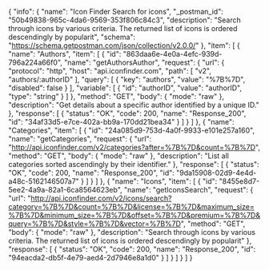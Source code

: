 {
  "info": {
    "name": "Icon Finder Search for icons",
    "_postman_id": "50b49838-965c-4da6-9569-353f806c84c3",
    "description": "Search through icons by various criteria. The returned list of icons is ordered descendingly by popularit",
    "schema": "https://schema.getpostman.com/json/collection/v2.0.0/"
  },
  "item": [
    {
      "name": "Authors",
      "item": [
        {
          "id": "863daa6e-4e0a-4efc-939d-796a224a66f0",
          "name": "getAuthorsAuthor",
          "request": {
            "url": {
              "protocol": "http",
              "host": "api.iconfinder.com",
              "path": [
                "v2",
                "authors/:authorID"
              ],
              "query": [
                {
                  "key": "authors",
                  "value": "%7B%7D",
                  "disabled": false
                }
              ],
              "variable": [
                {
                  "id": "authorID",
                  "value": "authorID",
                  "type": "string"
                }
              ]
            },
            "method": "GET",
            "body": {
              "mode": "raw"
            },
            "description": "Get details about a specific author identified by a unique ID."
          },
          "response": [
            {
              "status": "OK",
              "code": 200,
              "name": "Response_200",
              "id": "34af33d5-e7ce-402a-bb9a-170dd21bea34"
            }
          ]
        }
      ]
    },
    {
      "name": "Categories",
      "item": [
        {
          "id": "24a085d9-753d-4a0f-9933-e101e257a160",
          "name": "getCategories",
          "request": {
            "url": "http://api.iconfinder.com/v2/categories?after=%7B%7D&count=%7B%7D",
            "method": "GET",
            "body": {
              "mode": "raw"
            },
            "description": "List all categories sorted ascendingly by their identifier."
          },
          "response": [
            {
              "status": "OK",
              "code": 200,
              "name": "Response_200",
              "id": "9da15908-02d9-4e4d-a48c-5162146507a7"
            }
          ]
        }
      ]
    },
    {
      "name": "Icons",
      "item": [
        {
          "id": "8455e8d7-5ee2-4a9a-82a1-6ca8564623eb",
          "name": "getIconsSearch",
          "request": {
            "url": "http://api.iconfinder.com/v2/icons/search?category=%7B%7D&count=%7B%7D&license=%7B%7D&maximum_size=%7B%7D&minimum_size=%7B%7D&offset=%7B%7D&premium=%7B%7D&query=%7B%7D&style=%7B%7D&vector=%7B%7D",
            "method": "GET",
            "body": {
              "mode": "raw"
            },
            "description": "Search through icons by various criteria. The returned list of icons is ordered descendingly by popularit"
          },
          "response": [
            {
              "status": "OK",
              "code": 200,
              "name": "Response_200",
              "id": "94eacda2-db5f-4e79-aed4-2d7946e8a1d0"
            }
          ]
        }
      ]
    }
  ]
}
